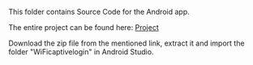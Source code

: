 This folder contains Source Code for the Android app.

The entire project can be found here: <a href="">Project</a>

Download the zip file from the mentioned link, extract it and import the folder "WiFicaptivelogin" in Android Studio.
